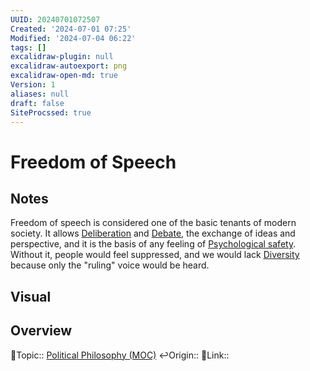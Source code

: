 ```yaml
---
UUID: 20240701072507
Created: '2024-07-01 07:25'
Modified: '2024-07-04 06:22'
tags: []
excalidraw-plugin: null
excalidraw-autoexport: png
excalidraw-open-md: true
Version: 1
aliases: null
draft: false
SiteProcssed: true
---
```


# Freedom of Speech

## Notes

Freedom of speech is considered one of the basic tenants of modern society. It allows [Deliberation](/notes/deliberation.md) and [Debate](/notes/debate.md), the exchange of ideas and perspective, and it is the basis of any feeling of [Psychological safety](/notes/psychological-safety.md). Without it, people would feel suppressed, and we would lack [Diversity](/notes/diversity.md) because only the "ruling" voice would be heard.

## Visual

## Overview
🔼Topic:: [Political Philosophy (MOC)](/mocs/political-philosophy-moc.md)
↩️Origin::
🔗Link::
